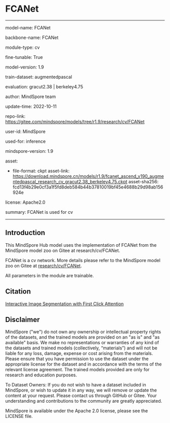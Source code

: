 # FCANet

---

model-name: FCANet

backbone-name: FCANet

module-type: cv

fine-tunable: True

model-version: 1.9

train-dataset: augmentedpascal

evaluation: gracut2.38 | berkeley4.75

author: MindSpore team

update-time: 2022-10-11

repo-link: <https://gitee.com/mindspore/models/tree/r1.9/research/cv/FCANet>

user-id: MindSpore

used-for: inference

mindspore-version: 1.9

asset:

-
    file-format: ckpt
    asset-link: <https://download.mindspore.cn/models/r1.9/fcanet_ascend_v190_augmentedpascal_research_cv_gracut2.38_berkeley4.75.ckpt>
    asset-sha256: fcd13f4b29e0cf3a1f5fd8deb584b44b37810019bf45e4688b29d98ab156924e

license: Apache2.0

summary: FCANet is used for cv

---

## Introduction

This MindSpore Hub model uses the implementation of FCANet from the MindSpore model zoo on Gitee at research/cv/FCANet.

FCANet is a cv network. More details please refer to the MindSpore model zoo on Gitee at [research/cv/FCANet](https://gitee.com/mindspore/models/blob/r1.9/research/cv/FCANet/README_CN.md).

All parameters in the module are trainable.

## Citation

[Interactive Image Segmentation with First Click Attention](https://openaccess.thecvf.com/content_CVPR_2020/papers/Lin_Interactive_Image_Segmentation_With_First_Click_Attention_CVPR_2020_paper.pdf)

## Disclaimer

MindSpore ("we") do not own any ownership or intellectual property rights of the datasets, and the trained models are provided on an "as is" and "as available" basis. We make no representations or warranties of any kind of the datasets and trained models (collectively, “materials”) and will not be liable for any loss, damage, expense or cost arising from the materials. Please ensure that you have permission to use the dataset under the appropriate license for the dataset and in accordance with the terms of the relevant license agreement. The trained models provided are only for research and education purposes.

To Dataset Owners: If you do not wish to have a dataset included in MindSpore, or wish to update it in any way, we will remove or update the content at your request. Please contact us through GitHub or Gitee. Your understanding and contributions to the community are greatly appreciated.

MindSpore is available under the Apache 2.0 license, please see the LICENSE file.
